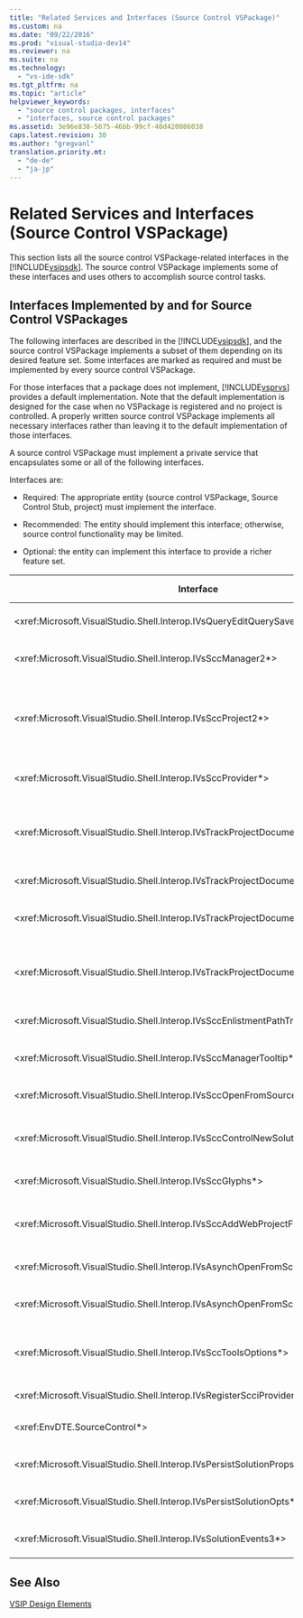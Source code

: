 ```yaml
---
title: "Related Services and Interfaces (Source Control VSPackage)"
ms.custom: na
ms.date: "09/22/2016"
ms.prod: "visual-studio-dev14"
ms.reviewer: na
ms.suite: na
ms.technology: 
  - "vs-ide-sdk"
ms.tgt_pltfrm: na
ms.topic: "article"
helpviewer_keywords: 
  - "source control packages, interfaces"
  - "interfaces, source control packages"
ms.assetid: 3e96e838-5675-46bb-99cf-40d420086038
caps.latest.revision: 30
ms.author: "gregvanl"
translation.priority.mt: 
  - "de-de"
  - "ja-jp"
---
```

# Related Services and Interfaces (Source Control VSPackage)
This section lists all the source control VSPackage-related interfaces in the [!INCLUDE[vsipsdk](../vs140/includes/vsipsdk_md.md)]. The source control VSPackage implements some of these interfaces and uses others to accomplish source control tasks.  
  
## Interfaces Implemented by and for Source Control VSPackages  
 The following interfaces are described in the [!INCLUDE[vsipsdk](../vs140/includes/vsipsdk_md.md)], and the source control VSPackage implements a subset of them depending on its desired feature set. Some interfaces are marked as required and must be implemented by every source control VSPackage.  
  
 For those interfaces that a package does not implement, [!INCLUDE[vsprvs](../vs140/includes/vsprvs_md.md)] provides a default implementation. Note that the default implementation is designed for the case when no VSPackage is registered and no project is controlled. A properly written source control VSPackage implements all necessary interfaces rather than leaving it to the default implementation of those interfaces.  
  
 A source control VSPackage must implement a private service that encapsulates some or all of the following interfaces.  
  
 Interfaces are:  
  
-   Required: The appropriate entity (source control VSPackage, Source Control Stub, project) must implement the interface.  
  
-   Recommended: The entity should implement this interface; otherwise, source control functionality may be limited.  
  
-   Optional: the entity can implement this interface to provide a richer feature set.  
  
|Interface|Purpose|Implemented by|Implement?|  
|---------------|-------------|--------------------|----------------|  
|\<xref:Microsoft.VisualStudio.Shell.Interop.IVsQueryEditQuerySave2*>|Editors call this interface before modifying or saving a file. The source control VSPackage can check out the file or deny the operation if the checkout fails.|Source control VSPackage|Recommended|  
|\<xref:Microsoft.VisualStudio.Shell.Interop.IVsSccManager2*>|This interface provides basic source control functionality for projects, such as registering and unregistering projects with source control and providing support for basic source control glyphs.|Source control VSPackage|Required|  
|\<xref:Microsoft.VisualStudio.Shell.Interop.IVsSccProject2*>|This interface is obtained from the \<xref:Microsoft.VisualStudio.Shell.Interop.IVsHierarchy*> using the \<xref:System.Runtime.InteropServices.Marshal.QueryInterface*> function, or by simply casting the object implementing `IVsHierarchy` to `IVsSccProject2`. It is used for getting the files under source control in a project or for informing the project of the current source control status or location.|Project|Required|  
|\<xref:Microsoft.VisualStudio.Shell.Interop.IVsSccProvider*>|The integration module uses this interface to set the current active VSPackage.|Source control VSPackage|Required|  
|\<xref:Microsoft.VisualStudio.Shell.Interop.IVsTrackProjectDocuments2*>|This interface is based on a subscription model. Any VSPackage can signal that it wants to receive document events and be advised by the shell on events that are about to happen. It is implemented and handled by [!INCLUDE[vsprvs](../vs140/includes/vsprvs_md.md)], which in turn passes events implementing the `IVsTrackProjectDocumentsEvents2` to the VSPackage.|Source Control Stub|Required|  
|\<xref:Microsoft.VisualStudio.Shell.Interop.IVsTrackProjectDocuments3*>|This interface provides batch processing, synchronized read/write operations, and an advanced `OnQueryAddFiles` method.|Source Control Stub|Required|  
|\<xref:Microsoft.VisualStudio.Shell.Interop.IVsTrackProjectDocumentsEvents2*>|**Solution Explorer** and projects call this interface when new files are added to the projects, or when files and folders are renamed or deleted from projects. The source control VSPackage can check out the project file or cancel the operation.|Source control VSPackage|Recommended|  
|\<xref:Microsoft.VisualStudio.Shell.Interop.IVsTrackProjectDocumentsEvents3*>|**Solution Explorer** and projects call this interface in response to calls made to the methods of the IVstrackProjectDocuments3 interface. The source control VSPackage can track batched operations, synchronized read/write operations, and work with a more advanced `OnQueryAddFiles` method.|Source control VSPackage|Recommended|  
|\<xref:Microsoft.VisualStudio.Shell.Interop.IVsSccEnlistmentPathTranslation*>|This interface provides enlistment management support for Web projects.|Source control VSPackage|Recommended|  
|\<xref:Microsoft.VisualStudio.Shell.Interop.IVsSccManagerTooltip*>|This interface is used to retrieve ToolTips for the source-controlled files in the projects.|Source control VSPackage|Optional|  
|\<xref:Microsoft.VisualStudio.Shell.Interop.IVsSccOpenFromSourceControl*>|This interface provides namespace extension support.|Source control VSPackage|Optional|  
|\<xref:Microsoft.VisualStudio.Shell.Interop.IVsSccControlNewSolution*>|The VSPackage uses this interface to integrate a namespace extension into the **New**, **Open**, or **Save** dialog boxes. Consequently, projects can be automatically added to source control on creation, or added to source control when a save operation is in effect.|Source control VSPackage|Optional|  
|\<xref:Microsoft.VisualStudio.Shell.Interop.IVsSccGlyphs*>|The VSPackage uses this interface to define additional glyphs as source control glyphs for nodes in **Solution Explorer**.|Source control VSPackage|Optional|  
|\<xref:Microsoft.VisualStudio.Shell.Interop.IVsSccAddWebProjectFromSourceControl*>|The **Add** dialog box for Web projects uses this interface. It provides methods for browsing for a source control location and for opening a Web project previously added in the source control repository at that location.|Source control VSPackage|Recommended|  
|\<xref:Microsoft.VisualStudio.Shell.Interop.IVsAsynchOpenFromScc*>|This interface provides support for asynchronous (background) loading of projects from source control.|Source control VSPackage|Optional|  
|\<xref:Microsoft.VisualStudio.Shell.Interop.IVsAsynchOpenFromSccProjectEvents*>|This interface allows projects to watch the progress of asynchronous loading initiated by \<xref:Microsoft.VisualStudio.Shell.Interop.IVsAsynchOpenFromScc*>.|Project|Optional|  
|\<xref:Microsoft.VisualStudio.Shell.Interop.IVsSccToolsOptions*>|This interface allows the IDE to query the active source control VSPackage. The IDE queries the value of source control settings that have meaning even when there is no active source control VSPackage registered. This interface is implemented and handled by [!INCLUDE[vsprvs](../vs140/includes/vsprvs_md.md)].|Source Control Stub|Required|  
|\<xref:Microsoft.VisualStudio.Shell.Interop.IVsRegisterScciProvider*>|This interface is used in registering the source control VSPackage.|Source Control Stub|Required|  
|\<xref:EnvDTE.SourceControl*>|This interface is used in automation. As such, it exposes only functions that can be executed without displaying any UI.|Source control VSPackage|Optional|  
|\<xref:Microsoft.VisualStudio.Shell.Interop.IVsPersistSolutionProps*>|This interface is used to save the source control settings in the solution (.sln) file. The settings include the source control location and source control status flags.|Source control VSPackage|Recommended|  
|\<xref:Microsoft.VisualStudio.Shell.Interop.IVsPersistSolutionOpts*>|This interface is used to save the source control settings in the solution options (.suo) file. This may include user-specific source control settings such as the current user’s enlistment location.|Source control VSPackage|Recommended|  
|\<xref:Microsoft.VisualStudio.Shell.Interop.IVsSolutionEvents3*>|This interface is used to monitor events in order to perform operations such as checking in project files before closing solutions, or getting new files from source control when opening a project.|Source control VSPackage|Recommended|  
  
## See Also  
 [VSIP Design Elements](../vs140/source-control-vspackage-design-elements.md)